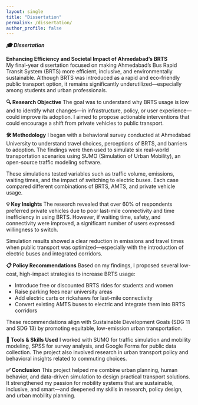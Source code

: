 ```yaml
---
layout: single
title: "Dissertation"
permalink: /dissertation/
author_profile: false
---
```


***🎓 Dissertation***

**Enhancing Efficiency and Societal Impact of Ahmedabad’s BRTS**                                                                                                                                                                                                           
My final-year dissertation focused on making Ahmedabad’s Bus Rapid Transit System (BRTS) more efficient, inclusive, and environmentally sustainable. Although BRTS was introduced as a rapid and eco-friendly public transport option, it remains significantly underutilized—especially among students and urban professionals.

**🔍 Research Objective**
The goal was to understand why BRTS usage is low and to identify what changes—in infrastructure, policy, or user experience—could improve its adoption. I aimed to propose actionable interventions that could encourage a shift from private vehicles to public transport.

**🛠 Methodology**
I began with a behavioral survey conducted at Ahmedabad University to understand travel choices, perceptions of BRTS, and barriers to adoption. The findings were then used to simulate six real-world transportation scenarios using SUMO (Simulation of Urban Mobility), an open-source traffic modeling software.

These simulations tested variables such as traffic volume, emissions, waiting times, and the impact of switching to electric buses. Each case compared different combinations of BRTS, AMTS, and private vehicle usage.

**💡 Key Insights**
The research revealed that over 60% of respondents preferred private vehicles due to poor last-mile connectivity and time inefficiency in using BRTS. However, if waiting time, safety, and connectivity were improved, a significant number of users expressed willingness to switch.

Simulation results showed a clear reduction in emissions and travel times when public transport was optimized—especially with the introduction of electric buses and integrated corridors.

**📋 Policy Recommendations**
Based on my findings, I proposed several low-cost, high-impact strategies to increase BRTS usage:

- Introduce free or discounted BRTS rides for students and women
- Raise parking fees near university areas
- Add electric carts or rickshaws for last-mile connectivity
- Convert existing AMTS buses to electric and integrate them into BRTS corridors
                                                                                                                                                                            
These recommendations align with Sustainable Development Goals (SDG 11 and SDG 13) by promoting equitable, low-emission urban transportation.

**🧠 Tools & Skills Used**
I worked with SUMO for traffic simulation and mobility modeling, SPSS for survey analysis, and Google Forms for public data collection. The project also involved research in urban transport policy and behavioral insights related to commuting choices.

**✅ Conclusion**
This project helped me combine urban planning, human behavior, and data-driven simulation to design practical transport solutions. It strengthened my passion for mobility systems that are sustainable, inclusive, and smart—and deepened my skills in research, policy design, and urban mobility planning.

